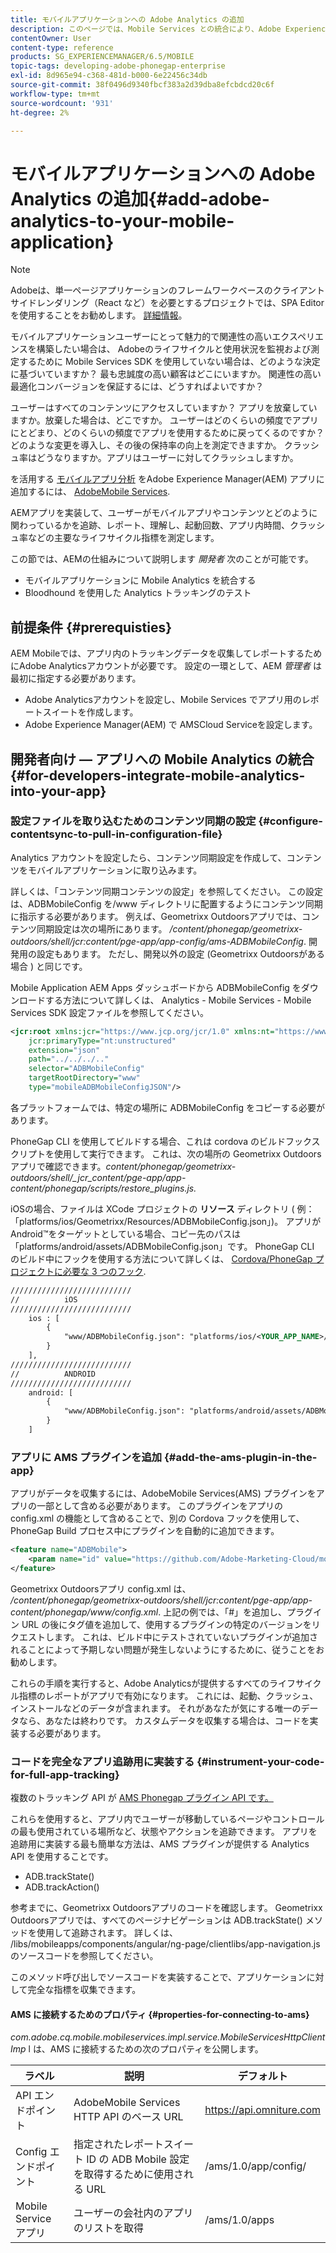 ```yaml
---
title: モバイルアプリケーションへの Adobe Analytics の追加
description: このページでは、Mobile Services との統合により、Adobe Experience Managerアプリでモバイルアプリ分析を使用する方法について説明します。
contentOwner: User
content-type: reference
products: SG_EXPERIENCEMANAGER/6.5/MOBILE
topic-tags: developing-adobe-phonegap-enterprise
exl-id: 8d965e94-c368-481d-b000-6e22456c34db
source-git-commit: 38f0496d9340fbcf383a2d39dba8efcbdcd20c6f
workflow-type: tm+mt
source-wordcount: '931'
ht-degree: 2%

---
```


# モバイルアプリケーションへの Adobe Analytics の追加{#add-adobe-analytics-to-your-mobile-application}

>[!NOTE]
>
>Adobeは、単一ページアプリケーションのフレームワークベースのクライアントサイドレンダリング（React など）を必要とするプロジェクトでは、SPA Editor を使用することをお勧めします。 [詳細情報](/help/sites-developing/spa-overview.md)。

モバイルアプリケーションユーザーにとって魅力的で関連性の高いエクスペリエンスを構築したい場合は、 Adobeのライフサイクルと使用状況を監視および測定するために Mobile Services SDK を使用していない場合は、どのような決定に基づいていますか？ 最も忠誠度の高い顧客はどこにいますか。 関連性の高い最適化コンバージョンを保証するには、どうすればよいですか？

ユーザーはすべてのコンテンツにアクセスしていますか？ アプリを放棄していますか。放棄した場合は、どこですか。 ユーザーはどのくらいの頻度でアプリにとどまり、どのくらいの頻度でアプリを使用するために戻ってくるのですか？ どのような変更を導入し、その後の保持率の向上を測定できますか。 クラッシュ率はどうなりますか。アプリはユーザーに対してクラッシュしますか。

を活用する [モバイルアプリ分析](https://business.adobe.com/products/analytics/mobile-marketing.html) をAdobe Experience Manager(AEM) アプリに追加するには、 [AdobeMobile Services](https://business.adobe.com/products/campaign/mobile-marketing.html).

AEMアプリを実装して、ユーザーがモバイルアプリやコンテンツとどのように関わっているかを追跡、レポート、理解し、起動回数、アプリ内時間、クラッシュ率などの主要なライフサイクル指標を測定します。

この節では、AEMの仕組みについて説明します *開発者* 次のことが可能です。

* モバイルアプリケーションに Mobile Analytics を統合する
* Bloodhound を使用した Analytics トラッキングのテスト

## 前提条件 {#prerequisties}

AEM Mobileでは、アプリ内のトラッキングデータを収集してレポートするためにAdobe Analyticsアカウントが必要です。 設定の一環として、AEM *管理者* は最初に指定する必要があります。

* Adobe Analyticsアカウントを設定し、Mobile Services でアプリ用のレポートスイートを作成します。
* Adobe Experience Manager(AEM) で AMSCloud Serviceを設定します。

## 開発者向け — アプリへの Mobile Analytics の統合 {#for-developers-integrate-mobile-analytics-into-your-app}

### 設定ファイルを取り込むためのコンテンツ同期の設定 {#configure-contentsync-to-pull-in-configuration-file}

Analytics アカウントを設定したら、コンテンツ同期設定を作成して、コンテンツをモバイルアプリケーションに取り込みます。

詳しくは、「コンテンツ同期コンテンツの設定」を参照してください。 この設定は、ADBMobileConfig を/www ディレクトリに配置するようにコンテンツ同期に指示する必要があります。 例えば、Geometrixx Outdoorsアプリでは、コンテンツ同期設定は次の場所にあります。 */content/phonegap/geometrixx-outdoors/shell/jcr:content/pge-app/app-config/ams-ADBMobileConfig*. 開発用の設定もあります。 ただし、開発以外の設定 (Geometrixx Outdoorsがある場合 ) と同じです。

Mobile Application AEM Apps ダッシュボードから ADBMobileConfig をダウンロードする方法について詳しくは、 Analytics - Mobile Services - Mobile Services SDK 設定ファイルを参照してください。

```xml
<jcr:root xmlns:jcr="https://www.jcp.org/jcr/1.0" xmlns:nt="https://www.jcp.org/jcr/nt/1.0"
    jcr:primaryType="nt:unstructured"
    extension="json"
    path="../../../.."
    selector="ADBMobileConfig"
    targetRootDirectory="www"
    type="mobileADBMobileConfigJSON"/>
```

各プラットフォームでは、特定の場所に ADBMobileConfig をコピーする必要があります。

PhoneGap CLI を使用してビルドする場合、これは cordova のビルドフックスクリプトを使用して実行できます。 これは、次の場所の Geometrixx Outdoors アプリで確認できます。*content/phonegap/geometrixx-outdoors/shell/_jcr_content/pge-app/app-content/phonegap/scripts/restore_plugins.js.*

iOSの場合、ファイルは XCode プロジェクトの **リソース** ディレクトリ ( 例：「platforms/ios/Geometrixx/Resources/ADBMobileConfig.json」)。 アプリが Android™をターゲットとしている場合、コピー先のパスは「platforms/android/assets/ADBMobileConfig.json」です。 PhoneGap CLI のビルド中にフックを使用する方法について詳しくは、 [Cordova/PhoneGap プロジェクトに必要な 3 つのフック](https://gist.github.com/jlcarvalho/22402d013bc72f795d45a01836ce735c).

```xml
///////////////////////////
//          iOS
///////////////////////////
    ios : [
        {
            "www/ADBMobileConfig.json": "platforms/ios/<YOUR_APP_NAME>/Resources/ADBMobileConfig.json"
        }
    ],
///////////////////////////
//          ANDROID
///////////////////////////
    android: [
        {
            "www/ADBMobileConfig.json": "platforms/android/assets/ADBMobileConfig.json"
        }
    ]
```

### アプリに AMS プラグインを追加 {#add-the-ams-plugin-in-the-app}

アプリがデータを収集するには、AdobeMobile Services(AMS) プラグインをアプリの一部として含める必要があります。 このプラグインをアプリの config.xml の機能として含めることで、別の Cordova フックを使用して、PhoneGap Build プロセス中にプラグインを自動的に追加できます。

```xml
<feature name="ADBMobile">
    <param name="id" value="https://github.com/Adobe-Marketing-Cloud/mobile-services#0482f9cedf90c98a8d4b07219ece1933b2e46a60"/>
</feature>
```

Geometrixx Outdoorsアプリ config.xml は、 */content/phonegap/geometrixx-outdoors/shell/jcr:content/pge-app/app-content/phonegap/www/config.xml*. 上記の例では、「#」を追加し、プラグイン URL の後にタグ値を追加して、使用するプラグインの特定のバージョンをリクエストします。 これは、ビルド中にテストされていないプラグインが追加されることによって予期しない問題が発生しないようにするために、従うことをお勧めします。

これらの手順を実行すると、Adobe Analyticsが提供するすべてのライフサイクル指標のレポートがアプリで有効になります。 これには、起動、クラッシュ、インストールなどのデータが含まれます。 それがあなたが気にする唯一のデータなら、あなたは終わりです。 カスタムデータを収集する場合は、コードを実装する必要があります。

### コードを完全なアプリ追跡用に実装する {#instrument-your-code-for-full-app-tracking}

複数のトラッキング API が [AMS Phonegap プラグイン API です。](https://github.com/Adobe-Marketing-Cloud/mobile-services/blob/master/docs/ios/phonegap/phonegap-methods.md)

これらを使用すると、アプリ内でユーザーが移動しているページやコントロールの最も使用されている場所など、状態やアクションを追跡できます。 アプリを追跡用に実装する最も簡単な方法は、AMS プラグインが提供する Analytics API を使用することです。

* ADB.trackState()
* ADB.trackAction()

参考までに、Geometrixx Outdoorsアプリのコードを確認します。 Geometrixx Outdoorsアプリでは、すべてのページナビゲーションは ADB.trackState() メソッドを使用して追跡されます。 詳しくは、 /libs/mobileapps/components/angular/ng-page/clientlibs/app-navigation.jsのソースコードを参照してください。

このメソッド呼び出しでソースコードを実装することで、アプリケーションに対して完全な指標を収集できます。

#### AMS に接続するためのプロパティ {#properties-for-connecting-to-ams}

*com.adobe.cq.mobile.mobileservices.impl.service.MobileServicesHttpClientImp* l は、AMS に接続するための次のプロパティを公開します。

| **ラベル** | **説明** | **デフォルト** |
|---|---|---|
| API エンドポイント | AdobeMobile Services HTTP API のベース URL | https://api.omniture.com |
| Config エンドポイント | 指定されたレポートスイート ID の ADB Mobile 設定を取得するために使用される URL | /ams/1.0/app/config/ |
| Mobile Service アプリ | ユーザーの会社内のアプリのリストを取得 | /ams/1.0/apps |
